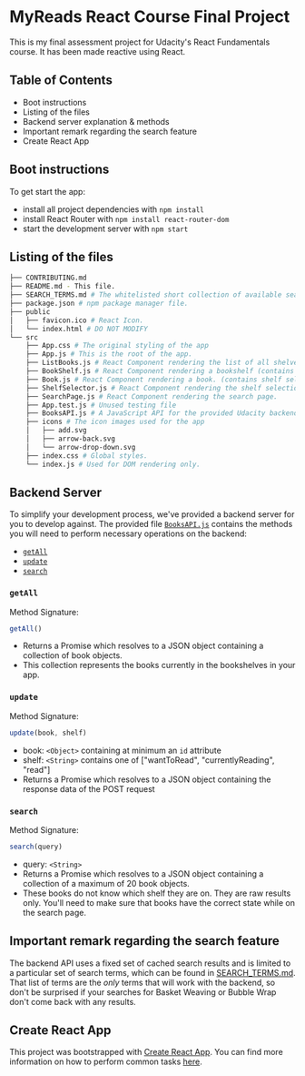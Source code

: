 # MyReads React Course Final Project

This is my final assessment project for Udacity's React Fundamentals course. It has been made reactive using React.

## Table of Contents

* Boot instructions
* Listing of the files
* Backend server explanation & methods
* Important remark regarding the search feature
* Create React App

## Boot instructions

To get start the app:

* install all project dependencies with `npm install`
* install React Router with `npm install react-router-dom`
* start the development server with `npm start`

## Listing of the files
```bash
├── CONTRIBUTING.md
├── README.md - This file.
├── SEARCH_TERMS.md # The whitelisted short collection of available search terms.
├── package.json # npm package manager file.
├── public
│   ├── favicon.ico # React Icon.
│   └── index.html # DO NOT MODIFY
└── src
    ├── App.css # The original styling of the app
    ├── App.js # This is the root of the app.
    ├── ListBooks.js # React Component rendering the list of all shelves (contains bookshelves)
    ├── BookShelf.js # React Component rendering a bookshelf (contains books)
    ├── Book.js # React Component rendering a book. (contains shelf selector)
    ├── ShelfSelector.js # React Component rendering the shelf selection option of books.
    ├── SearchPage.js # React Component rendering the search page.
    ├── App.test.js # Unused testing file
    ├── BooksAPI.js # A JavaScript API for the provided Udacity backend. Instructions for the methods are below.
    ├── icons # The icon images used for the app
    │   ├── add.svg
    │   ├── arrow-back.svg
    │   └── arrow-drop-down.svg
    ├── index.css # Global styles.
    └── index.js # Used for DOM rendering only.
```

## Backend Server

To simplify your development process, we've provided a backend server for you to develop against. The provided file [`BooksAPI.js`](src/BooksAPI.js) contains the methods you will need to perform necessary operations on the backend:

* [`getAll`](#getall)
* [`update`](#update)
* [`search`](#search)

### `getAll`

Method Signature:

```js
getAll()
```

* Returns a Promise which resolves to a JSON object containing a collection of book objects.
* This collection represents the books currently in the bookshelves in your app.

### `update`

Method Signature:

```js
update(book, shelf)
```

* book: `<Object>` containing at minimum an `id` attribute
* shelf: `<String>` contains one of ["wantToRead", "currentlyReading", "read"]  
* Returns a Promise which resolves to a JSON object containing the response data of the POST request

### `search`

Method Signature:

```js
search(query)
```

* query: `<String>`
* Returns a Promise which resolves to a JSON object containing a collection of a maximum of 20 book objects.
* These books do not know which shelf they are on. They are raw results only. You'll need to make sure that books have the correct state while on the search page.

## Important remark regarding the search feature
The backend API uses a fixed set of cached search results and is limited to a particular set of search terms, which can be found in [SEARCH_TERMS.md](SEARCH_TERMS.md). That list of terms are the _only_ terms that will work with the backend, so don't be surprised if your searches for Basket Weaving or Bubble Wrap don't come back with any results.

## Create React App

This project was bootstrapped with [Create React App](https://github.com/facebookincubator/create-react-app). You can find more information on how to perform common tasks [here](https://github.com/facebookincubator/create-react-app/blob/master/packages/react-scripts/template/README.md).
